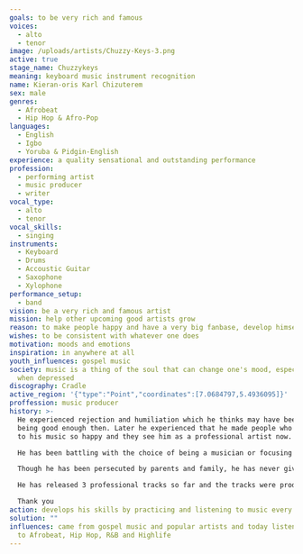 ```yaml
---
goals: to be very rich and famous
voices:
  - alto
  - tenor
image: /uploads/artists/Chuzzy-Keys-3.png
active: true
stage_name: Chuzzykeys
meaning: keyboard music instrument recognition
name: Kieran-oris Karl Chizuterem
sex: male
genres:
  - Afrobeat
  - Hip Hop & Afro-Pop
languages:
  - English
  - Igbo
  - Yoruba & Pidgin-English
experience: a quality sensational and outstanding performance
profession:
  - performing artist
  - music producer
  - writer
vocal_type:
  - alto
  - tenor
vocal_skills:
  - singing
instruments:
  - Keyboard
  - Drums
  - Accoustic Guitar
  - Saxophone
  - Xylophone
performance_setup:
  - band
vision: be a very rich and famous artist
mission: help other upcoming good artists grow
reason: to make people happy and have a very big fanbase, develop himself and others
wishes: to be consistent with whatever one does
motivation: moods and emotions
inspiration: in anywhere at all
youth_influences: gospel music
society: music is a thing of the soul that can change one's mood, especially
  when depressed
discography: Cradle
active_region: '{"type":"Point","coordinates":[7.0684797,5.4936095]}'
proffession: music producer
history: >-
  He experienced rejection and humiliation which he thinks may have been for not
  being good enough then. Later he experienced that he made people who listened
  to his music so happy and they see him as a professional artist now. 

  He has been battling with the choice of being a musician or focusing on his course of civil engineering, which he studied in university. He is now ready for music full-time because that is where his passions and destiny are.

  Though he has been persecuted by parents and family, he has never given up because he knows that he is in line with his destiny. Following his consistency and hard work, his parents and family have finally accepted him and what he does now, because he has proven to them what it means to be a true musician with passion.

  He has released 3 professional tracks so far and the tracks were produced by himself in 2022. Chuzzykeys is looking forward to having his first ever album released.

  Thank you
action: develops his skills by practicing and listening to music every day
solution: ""
influences: came from gospel music and popular artists and today listens mostly
  to Afrobeat, Hip Hop, R&B and Highlife
---
```

